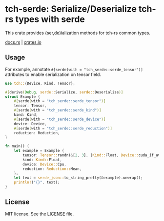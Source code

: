 # tch-serde: Serialize/Deserialize tch-rs types with serde

This crate provides {ser,de}ialization methods for tch-rs common types.

[docs.rs](https://docs.rs/tch-serde/) | [crates.io](https://crates.io/crates/tch-serde)

## Usage

For example, annotate `#[serde(with = "tch_serde::serde_tensor")]` attributes to enable serialization on tensor field.

```rust
use tch::{Device, Kind, Tensor};

#[derive(Debug, serde::Serialize, serde::Deserialize)]
struct Example {
    #[serde(with = "tch_serde::serde_tensor")]
    tensor: Tensor,
    #[serde(with = "tch_serde::serde_kind")]
    kind: Kind,
    #[serde(with = "tch_serde::serde_device")]
    device: Device,
    #[serde(with = "tch_serde::serde_reduction")]
    reduction: Reduction,
}

fn main() {
    let example = Example {
        tensor: Tensor::randn(&[2, 3], (Kind::Float, Device::cuda_if_available())),
        kind: Kind::Float,
        device: Device::Cpu,
        reduction: Reduction::Mean,
    };
    let text = serde_json::to_string_pretty(&example).unwrap();
    println!("{}", text);
}
```

## License

MIT license. See the [LICENSE](LICENSE) file.
